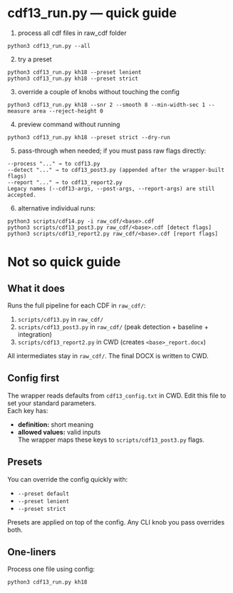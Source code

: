# cdf13_run.py — quick guide

1. process all cdf files in raw_cdf folder
```
python3 cdf13_run.py --all
```

2. try a preset
```
python3 cdf13_run.py kh18 --preset lenient
python3 cdf13_run.py kh18 --preset strict
```

3. override a couple of knobs without touching the config
```
python3 cdf13_run.py kh18 --snr 2 --smooth 8 --min-width-sec 1 --measure area --reject-height 0
```

4. preview command without running
```
python3 cdf13_run.py kh18 --preset strict --dry-run
```

5. pass-through when needed; if you must pass raw flags directly:
```
--process "..." → to cdf13.py
--detect "..." → to cdf13_post3.py (appended after the wrapper-built flags)
--report "..." → to cdf13_report2.py
Legacy names (--cdf13-args, --post-args, --report-args) are still accepted.
```

6. alternative individual runs:
  ```
  python3 scripts/cdf14.py -i raw_cdf/<base>.cdf
  python3 scripts/cdf13_post3.py raw_cdf/<base>.cdf [detect flags]
  python3 scripts/cdf13_report2.py raw_cdf/<base>.cdf [report flags]
  ```

# Not so quick guide

## What it does
Runs the full pipeline for each CDF in `raw_cdf/`:
1. `scripts/cdf13.py` in `raw_cdf/`
2. `scripts/cdf13_post3.py` in `raw_cdf/` (peak detection + baseline + integration)
3. `scripts/cdf13_report2.py` in CWD (creates `<base>_report.docx`)

All intermediates stay in `raw_cdf/`. The final DOCX is written to CWD.

## Config first
The wrapper reads defaults from `cdf13_config.txt` in CWD. Edit this file to set your standard parameters.  
Each key has:
- **definition:** short meaning  
- **allowed values:** valid inputs  
The wrapper maps these keys to `scripts/cdf13_post3.py` flags.

## Presets
You can override the config quickly with:
- `--preset default`  
- `--preset lenient`  
- `--preset strict`

Presets are applied on top of the config. Any CLI knob you pass overrides both.

## One-liners
Process one file using config:
```bash
python3 cdf13_run.py kh18
